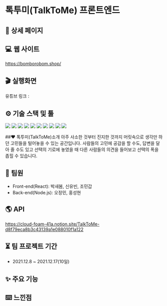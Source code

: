 # 톡투미(TalkToMe) 프론트엔드


## 📰 상세 페이지


## 💻 웹 사이트

https://bomborobom.shop/

## 🎬 실행화면

유튜브 링크 : 

## ⚙️ 기술 스택 및 툴

<img src="https://img.shields.io/badge/Yarn-1.22.15-2C8EBB?style=flat-square&logo=Yarn&logoColor=white"/> <img src="https://img.shields.io/badge/React-17.0.1-61DAFB?style=flat-square&logo=React&logoColor=white"/> <img src="https://img.shields.io/badge/React Router-5.2.0-CA4245?style=flat-square&logo=React Router&logoColor=white"/> <img src="https://img.shields.io/badge/Redux-4.1.1-764ABC?style=flat-square&logo=Redux&logoColor=white"/> <img src="https://img.shields.io/badge/MaterialUI-5.0.3-0081CB?style=flat-square&logo=Material-UI&logoColor=white"/> <img src="https://img.shields.io/badge/Axios-0.21.1-764ABC?style=flat-square&logo=Axios&logoColor=white"/> <img src="https://img.shields.io/badge/ESLint-8.0.0-4B32C3?style=flat-square&logo=ESLint&logoColor=white"/> <img src="https://img.shields.io/badge/Node.js-14.15.1-339933?style=flat-square&logo=Node.js&logoColor=white"/> <img src="https://img.shields.io/badge/MySQL-14.15.1-4479A1?style=flat-square&logo=MySQL&logoColor=white"/> <img src="https://img.shields.io/badge/Express-4.16.1-000000?style=flat-square&logo=Express&logoColor=white"/>

##❤ 톡투미(TalkToMe)소개
아주 사소한 것부터 진지한 것까지 머릿속으로 생각만 하던 고민들을  털어놓을 수 있는 공간입니다. 
사람들의 고민에 공감을 할 수도, 답변을 달아 줄 수도 있고 선택의 기로에 놓였을 때 다른 사람들의 의견을 들어보고 선택의 폭을 좁힐 수 있습니다.

## 🙋 팀원

- Front-end(React): 박새봄, 신유빈, 조민갑
- Back-end(Node.js): 오정민, 홍성현

## 🌎 API

https://cloud-foam-41a.notion.site/TalkToMe-d8f79eca8b3c43139a1e088010f1a122

## ⏳ 팀 프로젝트 기간

- 2021.12.8 ~ 2021.12.17(10일)

## ✨ 주요 기능



## ⌨️ 느낀점
